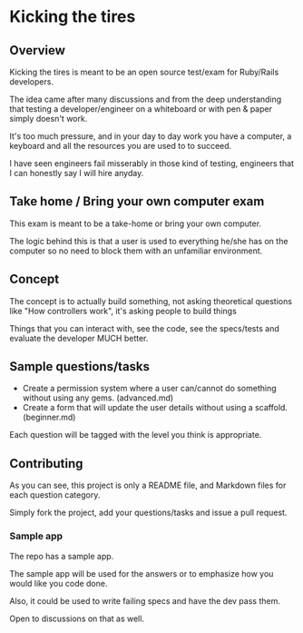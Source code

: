 # Kicking the tires

## Overview
Kicking the tires is meant to be an open source test/exam for Ruby/Rails developers.

The idea came after many discussions and from the deep understanding that testing a developer/engineer on a whiteboard or with pen & paper simply doesn't work.

It's too much pressure, and in your day to day work you have a computer, a keyboard and all the resources you are used to to succeed.

I have seen engineers fail misserably in those kind of testing, engineers that I can honestly say I will hire anyday.

## Take home / Bring your own computer exam
This exam is meant to be a take-home or bring your own computer.

The logic behind this is that a user is used to everything he/she has on the computer so no need  to block them with an unfamiliar environment.

## Concept
The concept is to actually build something, not asking theoretical questions like "How controllers work", it's asking people to build things

Things that you can interact with, see the code, see the specs/tests and evaluate the developer MUCH better.

## Sample questions/tasks
* Create a permission system where a user can/cannot do something without using any gems. (advanced.md)
* Create a form that will update the user details without using a scaffold. (beginner.md)

Each question will be tagged with the level you think is appropriate.

## Contributing
As you can see, this project is only a README file, and Markdown files for each question category.

Simply fork the project, add your questions/tasks and issue a pull request.

### Sample app
The repo has a sample app.

The sample app will be used for the answers or to emphasize how you would like you code done.

Also, it could be used to write failing specs and have the dev pass them.

Open to discussions on that as well.